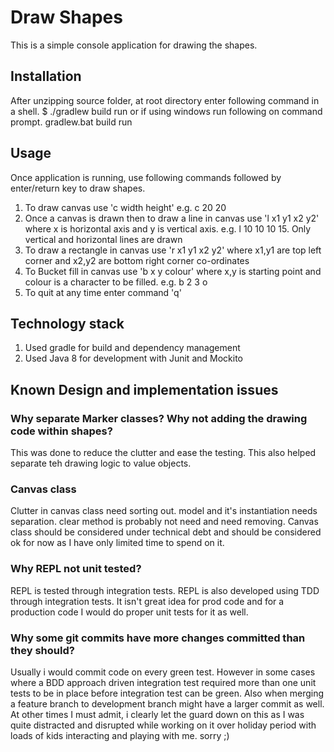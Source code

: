 # Draw Shapes
This is a simple console application for drawing the shapes.
## Installation
After unzipping source folder, at root directory enter following command in a shell.
$ ./gradlew build run
or if using windows run following on command prompt.
gradlew.bat build run
## Usage
Once application is running, use following commands followed by enter/return key to draw shapes.
1. To draw canvas use 'c width height' e.g. c 20 20
2. Once a canvas is drawn then to draw a line in canvas use 'l x1 y1 x2 y2' where x is horizontal axis and y is vertical axis. e.g. l 10 10 10 15. Only vertical and horizontal lines are drawn
3. To draw a rectangle in canvas use 'r x1 y1 x2 y2' where x1,y1 are top left corner and x2,y2 are bottom right corner co-ordinates
4. To Bucket fill in canvas use 'b x y colour' where x,y is starting point and colour is a character to be filled. e.g. b 2 3 o
5. To quit at any time enter command 'q'
## Technology stack
1. Used gradle for build and dependency management
2. Used Java 8 for development with Junit and Mockito


## Known Design and implementation issues
### Why separate Marker classes? Why not adding the drawing code within shapes?
This was done to reduce the clutter and ease the testing. This also helped separate teh drawing logic to value objects.
### Canvas class
Clutter in canvas class need sorting out. model and it's instantiation needs separation. clear method is probably not need and need removing. Canvas class should be considered under technical debt and should be considered ok for now as I have only limited time to spend on it.
### Why REPL not unit tested?
REPL is tested through integration tests. REPL is also developed using TDD through integration tests. It isn't great idea for prod code and for a production code I would do proper unit tests for it as well.
### Why some git commits have more changes committed than they should?
Usually i would commit code on every green test. However in some cases where a BDD approach driven integration test required more than one unit tests to be in place before integration test can be green.
Also when merging a feature branch to development branch might have a larger commit as well. At other times I must admit, i clearly let the guard down on this as I was quite distracted and disrupted while working on it over holiday period with loads of kids interacting and playing with me. sorry ;)
